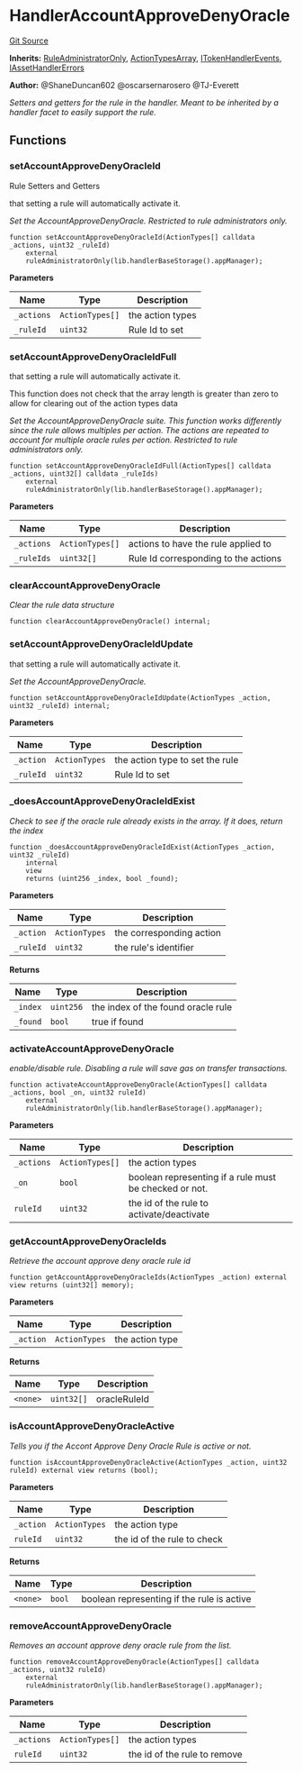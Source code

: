 # HandlerAccountApproveDenyOracle
[Git Source](https://github.com/thrackle-io/aquifi-rules-v1/blob/0c22edbee3ca4c32dcba8042eeb10bc1a6c3bdd0/src/client/token/handler/ruleContracts/HandlerAccountApproveDenyOracle.sol)

**Inherits:**
[RuleAdministratorOnly](/src/protocol/economic/RuleAdministratorOnly.sol/contract.RuleAdministratorOnly.md), [ActionTypesArray](/src/client/common/ActionTypesArray.sol/contract.ActionTypesArray.md), [ITokenHandlerEvents](/src/common/IEvents.sol/interface.ITokenHandlerEvents.md), [IAssetHandlerErrors](/src/common/IErrors.sol/interface.IAssetHandlerErrors.md)

**Author:**
@ShaneDuncan602 @oscarsernarosero @TJ-Everett

*Setters and getters for the rule in the handler. Meant to be inherited by a handler
facet to easily support the rule.*


## Functions
### setAccountApproveDenyOracleId

Rule Setters and Getters

that setting a rule will automatically activate it.

*Set the AccountApproveDenyOracle. Restricted to rule administrators only.*


```solidity
function setAccountApproveDenyOracleId(ActionTypes[] calldata _actions, uint32 _ruleId)
    external
    ruleAdministratorOnly(lib.handlerBaseStorage().appManager);
```
**Parameters**

|Name|Type|Description|
|----|----|-----------|
|`_actions`|`ActionTypes[]`|the action types|
|`_ruleId`|`uint32`|Rule Id to set|


### setAccountApproveDenyOracleIdFull

that setting a rule will automatically activate it.

This function does not check that the array length is greater than zero to allow for clearing out of the action types data

*Set the AccountApproveDenyOracle suite. This function works differently since the rule allows multiples per action. The actions are repeated to account for multiple oracle rules per action. Restricted to rule administrators only.*


```solidity
function setAccountApproveDenyOracleIdFull(ActionTypes[] calldata _actions, uint32[] calldata _ruleIds)
    external
    ruleAdministratorOnly(lib.handlerBaseStorage().appManager);
```
**Parameters**

|Name|Type|Description|
|----|----|-----------|
|`_actions`|`ActionTypes[]`|actions to have the rule applied to|
|`_ruleIds`|`uint32[]`|Rule Id corresponding to the actions|


### clearAccountApproveDenyOracle

*Clear the rule data structure*


```solidity
function clearAccountApproveDenyOracle() internal;
```

### setAccountApproveDenyOracleIdUpdate

that setting a rule will automatically activate it.

*Set the AccountApproveDenyOracle.*


```solidity
function setAccountApproveDenyOracleIdUpdate(ActionTypes _action, uint32 _ruleId) internal;
```
**Parameters**

|Name|Type|Description|
|----|----|-----------|
|`_action`|`ActionTypes`|the action type to set the rule|
|`_ruleId`|`uint32`|Rule Id to set|


### _doesAccountApproveDenyOracleIdExist

*Check to see if the oracle rule already exists in the array. If it does, return the index*


```solidity
function _doesAccountApproveDenyOracleIdExist(ActionTypes _action, uint32 _ruleId)
    internal
    view
    returns (uint256 _index, bool _found);
```
**Parameters**

|Name|Type|Description|
|----|----|-----------|
|`_action`|`ActionTypes`|the corresponding action|
|`_ruleId`|`uint32`|the rule's identifier|

**Returns**

|Name|Type|Description|
|----|----|-----------|
|`_index`|`uint256`|the index of the found oracle rule|
|`_found`|`bool`|true if found|


### activateAccountApproveDenyOracle

*enable/disable rule. Disabling a rule will save gas on transfer transactions.*


```solidity
function activateAccountApproveDenyOracle(ActionTypes[] calldata _actions, bool _on, uint32 ruleId)
    external
    ruleAdministratorOnly(lib.handlerBaseStorage().appManager);
```
**Parameters**

|Name|Type|Description|
|----|----|-----------|
|`_actions`|`ActionTypes[]`|the action types|
|`_on`|`bool`|boolean representing if a rule must be checked or not.|
|`ruleId`|`uint32`|the id of the rule to activate/deactivate|


### getAccountApproveDenyOracleIds

*Retrieve the account approve deny oracle rule id*


```solidity
function getAccountApproveDenyOracleIds(ActionTypes _action) external view returns (uint32[] memory);
```
**Parameters**

|Name|Type|Description|
|----|----|-----------|
|`_action`|`ActionTypes`|the action type|

**Returns**

|Name|Type|Description|
|----|----|-----------|
|`<none>`|`uint32[]`|oracleRuleId|


### isAccountApproveDenyOracleActive

*Tells you if the Accont Approve Deny Oracle Rule is active or not.*


```solidity
function isAccountApproveDenyOracleActive(ActionTypes _action, uint32 ruleId) external view returns (bool);
```
**Parameters**

|Name|Type|Description|
|----|----|-----------|
|`_action`|`ActionTypes`|the action type|
|`ruleId`|`uint32`|the id of the rule to check|

**Returns**

|Name|Type|Description|
|----|----|-----------|
|`<none>`|`bool`|boolean representing if the rule is active|


### removeAccountApproveDenyOracle

*Removes an account approve deny oracle rule from the list.*


```solidity
function removeAccountApproveDenyOracle(ActionTypes[] calldata _actions, uint32 ruleId)
    external
    ruleAdministratorOnly(lib.handlerBaseStorage().appManager);
```
**Parameters**

|Name|Type|Description|
|----|----|-----------|
|`_actions`|`ActionTypes[]`|the action types|
|`ruleId`|`uint32`|the id of the rule to remove|



